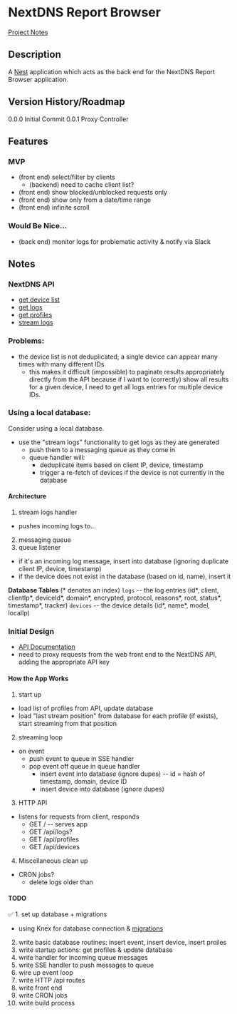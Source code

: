 # NextDNS Report Browser

[Project Notes](https://www.notion.so/NestDNS-API-Report-Generator-854d70e85056438795423cb3ac49cc50)

## Description

A [Nest](https://github.com/nestjs/nest) application which acts as the back end for the NextDNS Report Browser application.

## Version History/Roadmap

0.0.0 Initial Commit
0.0.1 Proxy Controller

## Features

### MVP

- (front end) select/filter by clients
  - (backend) need to cache client list?
- (front end) show blocked/unblocked requests only
- (front end) show only from a date/time range
- (front end) infinite scroll

### Would Be Nice...

- (back end) monitor logs for problematic activity & notify via Slack

## Notes

### NextDNS API

- [get device list](http://localhost:3000/nextdns/profiles/92921c/analytics/devices)
- [get logs](http://localhost:3000/nextdns/profiles/92921c/logs?from=2022-06-23T21:08:05.741Z&to=2022-06-23T21:18:24.557Z&limit=50&raw=1)
- [get profiles](http://localhost:3000/nextdns/profiles)
- [stream logs](https://nextdns.github.io/api/#streaming)

### Problems:
- the device list is not deduplicated; a single device can appear many times with many different IDs
    - this makes it difficult (impossible) to paginate results appropriately directly from the API because if I want to (correctly) show all results for a given device, I need to get all logs entries for multiple device IDs.

### Using a local database:

Consider using a local database.
- use the "stream logs" functionality to get logs as they are generated
  - push them to a messaging queue as they come in
  - queue handler will:
    - deduplicate items based on client IP, device, timestamp
    - trigger a re-fetch of devices if the device is not currently in the database

#### Architecture

1. stream logs handler
  - pushes incoming logs to...
2. messaging queue
3. queue listener
  - if it's an incoming log message, insert into database (ignoring duplicate client IP, device, timestamp)
  - if the device does not exist in the database (based on id, name), insert it

**Database Tables**
(* denotes an index)
`logs` -- the log entries (id*, client, clientIp*, deviceId*, domain*, encrypted, protocol, reasons*, root, status*, timestamp*, tracker)
`devices` -- the device details (id*, name*, model, localIp)






### Initial Design

- [API Documentation](https://nextdns.github.io/api/)
- need to proxy requests from the web front end to the NextDNS API, adding the appropriate API key

#### How the App Works

1. start up
  - load list of profiles from API, update database
  - load "last stream position" from database for each profile (if exists), start streaming from that position
2. streaming loop
  - on event
    - push event to queue in SSE handler
    - pop event off queue in queue handler
      - insert event into database (ignore dupes) -- id = hash of timestamp, domain, device ID
      - insert device into database (ignore dupes)
3. HTTP API
  - listens for requests from client, responds
    - GET / -- serves app
    - GET /api/logs?<search params>
    - GET /api/profiles
    - GET /api/devices
4. Miscellaneous clean up
  - CRON jobs?
    - delete logs older than <something>

#### TODO

✅ 1. set up database + migrations
  - using Knex for database connection & [migrations](http://knexjs.org/guide/migrations.html)
2. write basic database routines: insert event, insert device, insert proiles
3. write startup actions: get profiles & update database
4. write handler for incoming queue messages
5. write SSE handler to push messages to queue
6. wire up event loop
7. write HTTP /api routes
8. write front end
9. write CRON jobs
10. write build process
